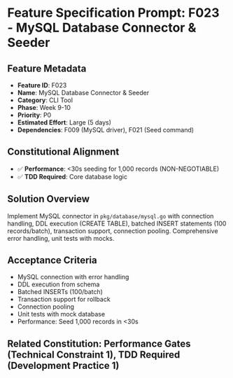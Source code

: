 # Feature Specification Prompt: F023 - MySQL Database Connector & Seeder

## Feature Metadata
- **Feature ID**: F023
- **Name**: MySQL Database Connector & Seeder
- **Category**: CLI Tool
- **Phase**: Week 9-10
- **Priority**: P0
- **Estimated Effort**: Large (5 days)
- **Dependencies**: F009 (MySQL driver), F021 (Seed command)

## Constitutional Alignment
- ✅ **Performance**: <30s seeding for 1,000 records (NON-NEGOTIABLE)
- ✅ **TDD Required**: Core database logic

## Solution Overview
Implement MySQL connector in `pkg/database/mysql.go` with connection handling, DDL execution (CREATE TABLE), batched INSERT statements (100 records/batch), transaction support, connection pooling. Comprehensive error handling, unit tests with mocks.

## Acceptance Criteria
- MySQL connection with error handling
- DDL execution from schema
- Batched INSERTs (100/batch)
- Transaction support for rollback
- Connection pooling
- Unit tests with mock database
- Performance: Seed 1,000 records in <30s

## Related Constitution: **Performance Gates (Technical Constraint 1)**, **TDD Required (Development Practice 1)**

